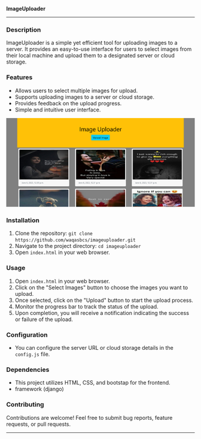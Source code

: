 **ImageUploader**

---

### Description
ImageUploader is a simple yet efficient tool for uploading images to a server. It provides an easy-to-use interface for users to select images from their local machine and upload them to a designated server or cloud storage.

### Features
- Allows users to select multiple images for upload.
- Supports uploading images to a server or cloud storage.
- Provides feedback on the upload progress.
- Simple and intuitive user interface.

![Screenshot](https://github.com/waqasbcs/Image-Uploader-website-in-django/blob/main/screenshot/image.png)


### Installation
1. Clone the repository: `git clone https://github.com/waqasbcs/imageuploader.git`
2. Navigate to the project directory: `cd imageuploader`
3. Open `index.html` in your web browser.

### Usage
1. Open `index.html` in your web browser.
2. Click on the "Select Images" button to choose the images you want to upload.
3. Once selected, click on the "Upload" button to start the upload process.
4. Monitor the progress bar to track the status of the upload.
5. Upon completion, you will receive a notification indicating the success or failure of the upload.

### Configuration
- You can configure the server URL or cloud storage details in the `config.js` file.

### Dependencies
- This project utilizes HTML, CSS, and bootstap for the frontend.
- framework (django)

### Contributing
Contributions are welcome! Feel free to submit bug reports, feature requests, or pull requests.



---



